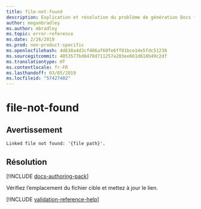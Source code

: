 ```yaml
---
title: file-not-found
description: Explication et résolution du problème de génération Docs file-not-found
author: meganbradley
ms.author: mbradley
ms.topic: error-reference
ms.date: 2/26/2019
ms.prod: non-product-specific
ms.openlocfilehash: 4d638a4d3cf406af60fe6ff01bce14e5fdc51238
ms.sourcegitcommit: 4053577bd0478d711257a283ee661d618b49c2df
ms.translationtype: HT
ms.contentlocale: fr-FR
ms.lasthandoff: 03/05/2019
ms.locfileid: "57427402"
---
```

# <a name="file-not-found"></a>file-not-found

## <a name="warning"></a>Avertissement

`Linked file not found: '{file path}'.`

## <a name="resolution"></a>Résolution

[!INCLUDE [docs-authoring-pack](includes/docs-authoring-pack.md)]

Vérifiez l’emplacement du fichier cible et mettez à jour le lien.

<!--make sure to add this file to your includes folder and verify the path-->
[!INCLUDE [validation-reference-help](includes/validation-reference-help.md)]
